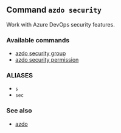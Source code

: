 ## Command `azdo security`

Work with Azure DevOps security features.

### Available commands

* [azdo security group](./azdo_security_group.md)
* [azdo security permission](./azdo_security_permission.md)

### ALIASES

- `s`
- `sec`

### See also

* [azdo](./azdo.md)
